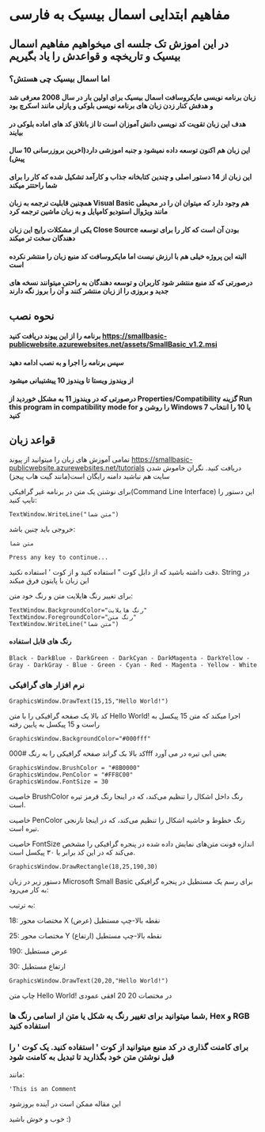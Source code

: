 # مفاهیم ابتدایی اسمال بیسیک به فارسی
## در این اموزش تک جلسه ای میخواهیم مفاهیم اسمال بیسیک و تاریخچه و قواعدش را یاد بگیریم
### اما اسمال بیسیک چی هستش؟
#### زبان برنامه نویسی مایکروسافت اسمال بیسیک برای اولین بار در سال 2008 معرفی شد و هدفش کنار زدن زبان های برنامه نویسی بلوکی و پازلی مانند اسکرچ بود
#### هدف این زبان تقویت کد نویسی دانش آموزان است تا از باتلاق کد های اماده بلوکی در بیایند
#### این زبان هم اکنون توسعه داده نمیشود و جنبه اموزشی دارد(اخرین بروزرسانی 10 سال پیش)
#### این زبان از 14 دستور اصلی و چندین کتابخانه جذاب و کارآمد تشکیل شده که کار را برای شما راحتتر میکند
#### همچنین قابلیت ترجمه به زبان Visual Basic هم وجود دارد که میتوان ان را در محیطی مانند ویژوال استودیو کامپایل و به زبان ماشین ترجمه کرد
#### یکی از مشکلات رایج این زبان Close Source بودن آن است که کار را برای توسعه دهندگان سخت تر میکند
#### البته این پروژه خیلی هم با ارزش نیست اما مایکروسافت کد منبع زبان را منتشر نکرده است
#### درصورتی که کد منبع منتشر شود کاربران و توسعه دهندگان به راحتی میتوانند نسخه های جدید و بروزی را از زبان منتشر کنند و آن را بروز نگه دارند
## نحوه نصب
#### برنامه را از این پیوند دریافت کنید https://smallbasic-publicwebsite.azurewebsites.net/assets/SmallBasic_v1.2.msi 
#### سپس برنامه را اجرا و به نصب ادامه دهید
#### از ویندوز ویستا تا ویندوز 10 پیشتیبانی میشود
#### درصورتی که در ویندوز 11 به مشکل خوردید از Properties/Compatibility گزینه Run this program in compatibility mode for را روشن و Windows 7 یا 10 را انتخاب کنید
## قواعد زبان
تمامی آموزش های زبان را میتوانید از پیوند https://smallbasic-publicwebsite.azurewebsites.net/tutorials دریافت کنید. نگران خاموش شدن سایت هم نباشید دامنه رایگان است(مانند گیت هاب پیجز)

برای نوشتن یک متن در برنامه غیر گرافیکی(Command Line Interface) این دستور را تایپ کنید:

``` TextWindow.WriteLine("متن شما") ```

خروجی باید چنین باشد:

```
متن شما

Press any key to continue... 
```

دقت داشته باشید که از دابل کوت " استفاده کنید و از کوت ' استفاده نکنید. String در این زبان با پایتون فرق میکند

برای تغییر رنگ هایلایت متن و رنگ خود متن: 

```
TextWindow.BackgroundColor="رنگ هایلایت"
TextWindow.ForegroundColor="رنگ متن"
TextWindow.WriteLine("متن شما")
```
#### رنگ های قابل استفاده
 ``` Black - DarkBlue - DarkGreen - DarkCyan - DarkMagenta - DarkYellow - Gray - DarkGray - Blue - Green - Cyan - Red - Magenta - Yellow - White ```

###  نرم افزار های گرافیکی
``` GraphicsWindow.DrawText(15,15,"Hello World!") ```

کد بالا یک صفحه گرافیکی را با متن Hello World! اجرا میکند که متن 15 پیکسل به راست و 15 پیکسل به پایین رفته

``` GraphicsWindow.BackgroundColor="#000fff" ```

کد بالا بک گراند صفحه گرافیکی را به رنگ #000fff یعنی ابی تیره در می آورد

``` 
GraphicsWindow.BrushColor = "#8B0000"
GraphicsWindow.PenColor = "#FF8C00"
GraphicsWindow.FontSize = 30
```
 خاصیت BrushColor رنگ داخل اشکال را تنظیم می‌کند، که در اینجا رنگ قرمز تیره است.

خاصیت PenColor رنگ خطوط و حاشیه اشکال را تنظیم می‌کند، که در اینجا نارنجی تیره است.

 خاصیت FontSize اندازه فونت متن‌های نمایش داده شده در پنجره گرافیکی را مشخص می‌کند که در این کد برابر با ۳۰ پیکسل است.

 ``` 
 GraphicsWindow.DrawRectangle(18,25,190,30)
 ```

 دستور زیر در زبان Microsoft Small Basic برای رسم یک مستطیل در پنجره گرافیکی به کار می‌رود:

 به ترتیب:

18: مختصات محور X (عرض) نقطه بالا-چپ مستطیل

25: مختصات محور Y (ارتفاع) نقطه بالا-چپ مستطیل

190: عرض مستطیل

30: ارتفاع مستطیل

``` 
GraphicsWindow.DrawText(20,20,"Hello World!")
```

چاپ متن Hello World! در مختصات 20 20 افقی عمودی

### شما میتوانید برای تغییر رنگ یه شکل یا متن از اسامی رنگ ها, Hex و RGB استفاده کنید

### برای کامنت گذاری در کد منبع میتوانید از کوت ' استفاده کنید. یک کوت ' را قبل نوشتن متن خود بگذارید تا تبدیل به کامنت شود

مانند:

```
'This is an Comment
```

این مقاله ممکن است در آینده بروزشود

خوب و خوش باشید :)
